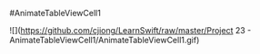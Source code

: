 #AnimateTableViewCell1

![](https://github.com/cjiong/LearnSwift/raw/master/Project 23 - AnimateTableViewCell1/AnimateTableViewCell1.gif)